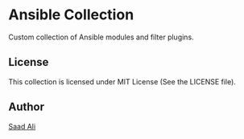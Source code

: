 # **Ansible Collection**
Custom collection of Ansible modules and filter plugins.

## **License**

This collection is licensed under MIT License (See the LICENSE file).

## **Author**

[Saad Ali](https://github.com/nixknight)
